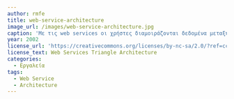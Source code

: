 ```yaml
---
author: rmfe
title: web-service-architecture
image_url: /images/web-service-architecture.jpg
caption: 'Με τις web services οι χρήστες διαμοιράζονται δεδομένα μεταξύ δυο διαφορετικών λειτουργικών συστημάτων μέσω αιτημάτων και απαντήσεων μεταξύ του web server και των χρηστών.'
year: 2002
license_url: 'https://creativecommons.org/licenses/by-nc-sa/2.0/?ref=ccsearch&atype=rich'
license_text: Web Services Triangle Architecture 
categories:
  - Εργαλεία
tags:
  - Web Service
  - Architecture
---
```

